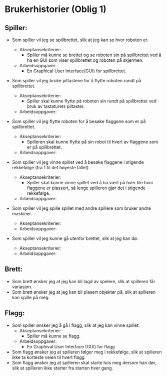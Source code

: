 # Brukerhistorier (Oblig 1)


## Spiller:

- Som spiller vil jeg se spillbrettet, slik at jeg kan se hvor roboten er.
    - Akseptansekriterier: 
        - Spiller må kunne se brettet og se roboten sin på spillbrettet ved å ha en GUI som viser spillbrettet og roboten på skjermen.
    - Arbeidsoppgaver: 
      - En Graphical User Interface(GUI) for spillbrettet.
    

- Som spiller vil jeg bruke piltastene for å flytte roboten rundt på spillbrettet.
    - Akseptansekriterier:
        - Spiller skal kunne flytte på roboten sin rundt på spillbrettet ved bruk av tastaturets piltaster.
    - Arbeidsoppgaver:
    

- Som spiller vil jeg flytte roboten for å besøke flaggene som er på spillbrettet.
    - Akseptansekriterier:
        - Spilleren skal kunne flytte på sin robot til hvert av flaggene som er på spillbrettet. 
    - Arbeidsoppgaver:
    

- Som spiller vil jeg vinne spillet ved å besøke flaggene i stigende rekkefølge (fra 1 til det høyeste tallet).
    - Akseptansekriterier:
        - Spiller skal kunne vinne spillet ved å ha vært på hver tile hvor flaggene er plassert,
          så lenge spilleren gjør det i stigende rekkefølge.
    - Arbeidsoppgaver:

- Som spiller vil jeg spille spillet med andre spillere som bruker andre maskiner.
    - Akseptansekriterier:
    - Arbeidsoppgaver:
    

- Som spiller vil jeg kunne gå utenfor brettet, slik at jeg kan dø.
    - Akseptansekriterier:
    - Arbeidsoppgaver:


## Brett:

- Som brett ønsker jeg at jeg kan bli lagd av spelere, slik at spilleren får variasjon.
- Som brett ønsker jeg at jeg kan bli plasert objekter på, slik at spilleren kan spille på meg.

## Flagg:

- Som spiller ønsker jeg å gå i flagg, slik at jeg kan vinne spillet.
    - Akseptansekriterier:
         - Spiller må kunne se flagg.
    - Arbeidsoppgaver:
         - En Graphival User Interface (GUI) for flagg
- Som flagg ønsker jeg at spilleren følger meg i rekkefølge, slik at spilleren ikke ta korteste veien til hvert flagg.
- Som flagg ønsker jeg at spilleren skal starte hos meg dersom han dør, slik at spilleren ikke starter fra starten hver gang.

